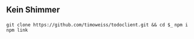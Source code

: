 ## Kein Shimmer

`git clone https://github.com/timoweiss/todoclient.git && cd $_`
`npm i`
`npm link`
